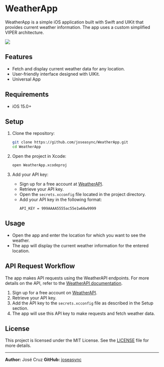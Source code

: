 # WeatherApp

WeatherApp is a simple iOS application built with Swift and UIKit that provides current weather information. 
The app uses a custom simplified VIPER architecture.

![](https://github.com/joseasync/WeatherApp/Usage.gif)


## Features

- Fetch and display current weather data for any location.
- User-friendly interface designed with UIKit.
- Universal App

## Requirements

- iOS 15.0+

## Setup

1. Clone the repository:
    ```bash
    git clone https://github.com/joseasync/WeatherApp.git
    cd WeatherApp
    ```

2. Open the project in Xcode:
    ```bash
    open WeatherApp.xcodeproj
    ```

3. Add your API key:
    - Sign up for a free account at [WeatherAPI](https://www.weatherapi.com/).
    - Retrieve your API key.
    - Open the `secrets.xcconfig` file located in the project directory.
    - Add your API key in the following format:
        ```plaintext
        API_KEY = 999AAAA5555ac55e1w66w9999
        ```


## Usage

- Open the app and enter the location for which you want to see the weather.
- The app will display the current weather information for the entered location.

## API Request Workflow

The app makes API requests using the WeatherAPI endpoints. For more details on the API, refer to the [WeatherAPI documentation](https://www.weatherapi.com/docs/).

1. Sign up for a free account on [WeatherAPI](https://www.weatherapi.com/).
2. Retrieve your API key.
3. Add the API key to the `secrets.xcconfig` file as described in the Setup section.
4. The app will use this API key to make requests and fetch weather data.

## License

This project is licensed under the MIT License. See the [LICENSE](LICENSE) file for more details.

---

**Author:** José Cruz 
**GitHub:** [joseasync](https://github.com/joseasync)